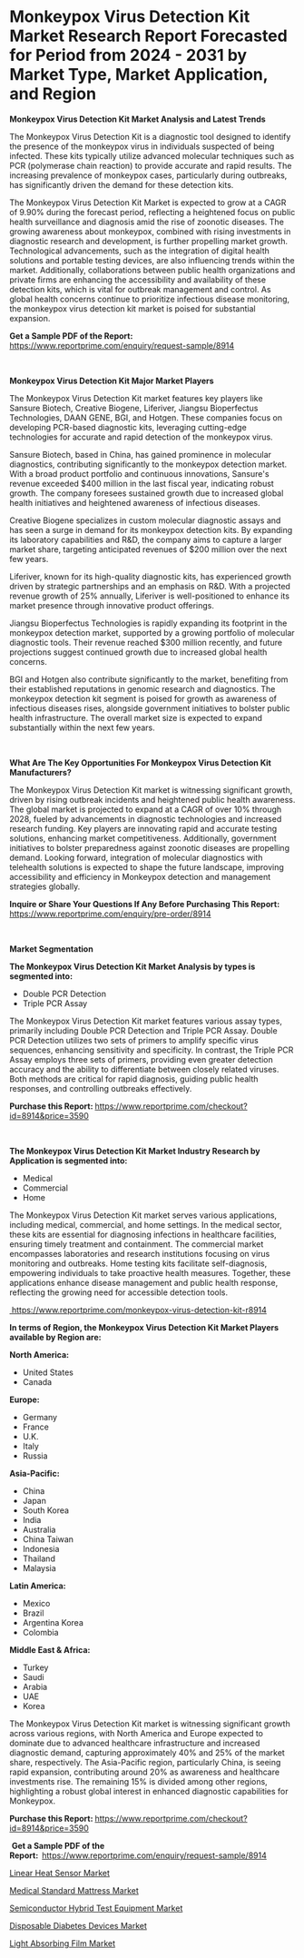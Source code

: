 <p><h1>Monkeypox Virus Detection Kit Market Research Report Forecasted for Period from 2024 -  2031 by Market Type, Market Application, and Region</h1></p><p><strong>Monkeypox Virus Detection Kit Market Analysis and Latest Trends</strong></p>
<p><p>The Monkeypox Virus Detection Kit is a diagnostic tool designed to identify the presence of the monkeypox virus in individuals suspected of being infected. These kits typically utilize advanced molecular techniques such as PCR (polymerase chain reaction) to provide accurate and rapid results. The increasing prevalence of monkeypox cases, particularly during outbreaks, has significantly driven the demand for these detection kits.</p><p>The Monkeypox Virus Detection Kit Market is expected to grow at a CAGR of 9.90% during the forecast period, reflecting a heightened focus on public health surveillance and diagnosis amid the rise of zoonotic diseases. The growing awareness about monkeypox, combined with rising investments in diagnostic research and development, is further propelling market growth. Technological advancements, such as the integration of digital health solutions and portable testing devices, are also influencing trends within the market. Additionally, collaborations between public health organizations and private firms are enhancing the accessibility and availability of these detection kits, which is vital for outbreak management and control. As global health concerns continue to prioritize infectious disease monitoring, the monkeypox virus detection kit market is poised for substantial expansion.</p></p>
<p><strong>Get a Sample PDF of the Report:&nbsp;</strong> <a href="https://www.reportprime.com/enquiry/request-sample/8914?utm_campaign=13&utm_medium=2&utm_source=Github&utm_content=ia&utm_term=28102024&utm_id=monkeypox-virus-detection-kit">https://www.reportprime.com/enquiry/request-sample/8914</a></p>
<p>&nbsp;</p>
<p><strong>Monkeypox Virus Detection Kit Major Market Players</strong></p>
<p><p>The Monkeypox Virus Detection Kit market features key players like Sansure Biotech, Creative Biogene, Liferiver, Jiangsu Bioperfectus Technologies, DAAN GENE, BGI, and Hotgen. These companies focus on developing PCR-based diagnostic kits, leveraging cutting-edge technologies for accurate and rapid detection of the monkeypox virus.</p><p>Sansure Biotech, based in China, has gained prominence in molecular diagnostics, contributing significantly to the monkeypox detection market. With a broad product portfolio and continuous innovations, Sansure's revenue exceeded $400 million in the last fiscal year, indicating robust growth. The company foresees sustained growth due to increased global health initiatives and heightened awareness of infectious diseases.</p><p>Creative Biogene specializes in custom molecular diagnostic assays and has seen a surge in demand for its monkeypox detection kits. By expanding its laboratory capabilities and R&D, the company aims to capture a larger market share, targeting anticipated revenues of $200 million over the next few years.</p><p>Liferiver, known for its high-quality diagnostic kits, has experienced growth driven by strategic partnerships and an emphasis on R&D. With a projected revenue growth of 25% annually, Liferiver is well-positioned to enhance its market presence through innovative product offerings.</p><p>Jiangsu Bioperfectus Technologies is rapidly expanding its footprint in the monkeypox detection market, supported by a growing portfolio of molecular diagnostic tools. Their revenue reached $300 million recently, and future projections suggest continued growth due to increased global health concerns.</p><p>BGI and Hotgen also contribute significantly to the market, benefiting from their established reputations in genomic research and diagnostics. The monkeypox detection kit segment is poised for growth as awareness of infectious diseases rises, alongside government initiatives to bolster public health infrastructure. The overall market size is expected to expand substantially within the next few years.</p></p>
<p>&nbsp;</p>
<p><strong>What Are The Key Opportunities For Monkeypox Virus Detection Kit Manufacturers?</strong></p>
<p><p>The Monkeypox Virus Detection Kit market is witnessing significant growth, driven by rising outbreak incidents and heightened public health awareness. The global market is projected to expand at a CAGR of over 10% through 2028, fueled by advancements in diagnostic technologies and increased research funding. Key players are innovating rapid and accurate testing solutions, enhancing market competitiveness. Additionally, government initiatives to bolster preparedness against zoonotic diseases are propelling demand. Looking forward, integration of molecular diagnostics with telehealth solutions is expected to shape the future landscape, improving accessibility and efficiency in Monkeypox detection and management strategies globally.</p></p>
<p><strong>Inquire or Share Your Questions If Any Before Purchasing This Report:</strong> <a href="https://www.reportprime.com/enquiry/pre-order/8914?utm_campaign=13&utm_medium=2&utm_source=Github&utm_content=ia&utm_term=28102024&utm_id=monkeypox-virus-detection-kit">https://www.reportprime.com/enquiry/pre-order/8914</a></p>
<p>&nbsp;</p>
<p><strong>Market Segmentation</strong></p>
<p><strong>The Monkeypox Virus Detection Kit Market Analysis by types is segmented into:</strong></p>
<p><ul><li>Double PCR Detection</li><li>Triple PCR Assay</li></ul></p>
<p><p>The Monkeypox Virus Detection Kit market features various assay types, primarily including Double PCR Detection and Triple PCR Assay. Double PCR Detection utilizes two sets of primers to amplify specific virus sequences, enhancing sensitivity and specificity. In contrast, the Triple PCR Assay employs three sets of primers, providing even greater detection accuracy and the ability to differentiate between closely related viruses. Both methods are critical for rapid diagnosis, guiding public health responses, and controlling outbreaks effectively.</p></p>
<p><strong>Purchase this Report:&nbsp;</strong><a href="https://www.reportprime.com/checkout?id=8914&price=3590&utm_campaign=13&utm_medium=2&utm_source=Github&utm_content=ia&utm_term=28102024&utm_id=monkeypox-virus-detection-kit">https://www.reportprime.com/checkout?id=8914&price=3590</a></p>
<p>&nbsp;</p>
<p><strong>The Monkeypox Virus Detection Kit Market Industry Research by Application is segmented into:</strong></p>
<p><ul><li>Medical</li><li>Commercial</li><li>Home</li></ul></p>
<p><p>The Monkeypox Virus Detection Kit market serves various applications, including medical, commercial, and home settings. In the medical sector, these kits are essential for diagnosing infections in healthcare facilities, ensuring timely treatment and containment. The commercial market encompasses laboratories and research institutions focusing on virus monitoring and outbreaks. Home testing kits facilitate self-diagnosis, empowering individuals to take proactive health measures. Together, these applications enhance disease management and public health response, reflecting the growing need for accessible detection tools.</p></p>
<p><a href="https://www.reportprime.com/monkeypox-virus-detection-kit-r8914?utm_campaign=13&utm_medium=2&utm_source=Github&utm_content=ia&utm_term=28102024&utm_id=monkeypox-virus-detection-kit">&nbsp;https://www.reportprime.com/monkeypox-virus-detection-kit-r8914</a></p>
<p><strong>In terms of Region, the Monkeypox Virus Detection Kit Market Players available by Region are:</strong></p>
<p>
    <p> <strong> North America: </strong>
        <ul>
            <li>United States</li>
            <li>Canada</li>
        </ul>
        </p> 
    <p> <strong> Europe: </strong>
        <ul>
            <li>Germany</li>
            <li>France</li>
            <li>U.K.</li>
            <li>Italy</li>
            <li>Russia</li>
        </ul>
        </p> 
    <p> <strong> Asia-Pacific: </strong>
        <ul>
            <li>China</li>
            <li>Japan</li>
            <li>South Korea</li>
            <li>India</li>
            <li>Australia</li>
            <li>China Taiwan</li>
            <li>Indonesia</li>
            <li>Thailand</li>
            <li>Malaysia</li>
        </ul>
        </p> 
    <p> <strong> Latin America: </strong>
        <ul>
            <li>Mexico</li>
            <li>Brazil</li>
            <li>Argentina Korea</li>
            <li>Colombia</li>
        </ul>
        </p> 
    <p> <strong> Middle East & Africa: </strong>
        <ul>
            <li>Turkey</li>
            <li>Saudi</li>
            <li>Arabia</li>
            <li>UAE</li>
            <li>Korea</li>
        </ul>
    </p>
    </p>
<p><p>The Monkeypox Virus Detection Kit market is witnessing significant growth across various regions, with North America and Europe expected to dominate due to advanced healthcare infrastructure and increased diagnostic demand, capturing approximately 40% and 25% of the market share, respectively. The Asia-Pacific region, particularly China, is seeing rapid expansion, contributing around 20% as awareness and healthcare investments rise. The remaining 15% is divided among other regions, highlighting a robust global interest in enhanced diagnostic capabilities for Monkeypox.</p></p>
<p><strong>Purchase this Report: </strong><a href="https://www.reportprime.com/checkout?id=8914&price=3590&utm_campaign=13&utm_medium=2&utm_source=Github&utm_content=ia&utm_term=28102024&utm_id=monkeypox-virus-detection-kit">https://www.reportprime.com/checkout?id=8914&price=3590</a></p>
<p>&nbsp;<strong>Get a Sample PDF of the Report:&nbsp;&nbsp;</strong><a href="https://www.reportprime.com/enquiry/request-sample/8914?utm_campaign=13&utm_medium=2&utm_source=Github&utm_content=ia&utm_term=28102024&utm_id=monkeypox-virus-detection-kit">https://www.reportprime.com/enquiry/request-sample/8914</a></p>
<p><strong></strong></p>
<p><p><a href="https://www.linkedin.com/pulse/linear-heat-sensor-market-outlook-complete-industry-analysis-1dppe?utm_campaign=13&utm_medium=2&utm_source=Github&utm_content=ia&utm_term=28102024&utm_id=monkeypox-virus-detection-kit">Linear Heat Sensor Market</a></p><p><a href="https://github.com/roydonhol47/Market-Research-Report-List-1/blob/main/medical-standard-mattress-market.md?utm_campaign=13&utm_medium=2&utm_source=Github&utm_content=ia&utm_term=28102024&utm_id=monkeypox-virus-detection-kit">Medical Standard Mattress Market</a></p><p><a href="https://issuu.com/reportprime-2/docs/semiconductor-hybrid-test-equipment_1ccb5f2fcbd816?utm_campaign=13&utm_medium=2&utm_source=Github&utm_content=ia&utm_term=28102024&utm_id=monkeypox-virus-detection-kit">Semiconductor Hybrid Test Equipment Market</a></p><p><a href="https://github.com/pinesamshigoz/Market-Research-Report-List-1/blob/main/disposable-diabetes-devices-market.md?utm_campaign=13&utm_medium=2&utm_source=Github&utm_content=ia&utm_term=28102024&utm_id=monkeypox-virus-detection-kit">Disposable Diabetes Devices Market</a></p><p><a href="https://www.linkedin.com/pulse/light-absorbing-film-market-regional-outlook-competition-2024-2031-ftkre?utm_campaign=13&utm_medium=2&utm_source=Github&utm_content=ia&utm_term=28102024&utm_id=monkeypox-virus-detection-kit">Light Absorbing Film Market</a></p></p>